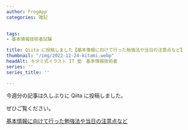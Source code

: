 ```yaml
---
author: FrogApp
categories: 雑記

 
tags:
- 基本情報技術者試験

title: Qiita に投稿しました【基本情報に向けて行った勉強法や当日の注意点など】
thumbnail: "/img/2022-12-24-kitami.webp"
headAlt: キタミ式イラスト IT 塾　基本情報技術者
series: ''
series_title: ''

---
```

今週分の記事は久しぶりに Qiita に投稿しました。

ぜひご覧ください。

<a href="https://qiita.com/FrogApp/items/272bfdffe6eb730c30ec" target="_blank" rel="noopener noreferrer">基本情報に向けて行った勉強法や当日の注意点など</a>
